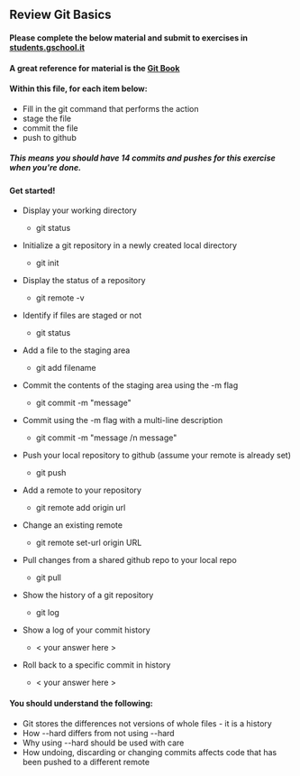 ## Review Git Basics

#### Please complete the below material and submit to exercises in [students.gschool.it](https://students.gschool.it/)

#### A great reference for material is the [Git Book](http://git-scm.com/book/en/v2/Git-Basics-Getting-a-Git-Repository)

#### Within this file, for each item below:

* Fill in the git command that performs the action
* stage the file
* commit the file
* push to github

##### This means you should have 14 commits and pushes for this exercise when you're done.

#### Get started!

* Display your working directory
  * git status

* Initialize a git repository in a newly created local directory
  * git init

* Display the status of a repository
  * git remote -v

* Identify if files are staged or not
  * git status

* Add a file to the staging area
  * git add filename

* Commit the contents of the staging area using the -m flag
  * git commit -m "message"

* Commit using the -m flag with a multi-line description
  * git commit -m "message /n message"

* Push your local repository to github (assume your remote is already set)
  * git push

* Add a remote to your repository
  * git remote add origin url

* Change an existing remote
  * git remote set-url origin URL

* Pull changes from a shared github repo to your local repo
  * git pull

* Show the history of a git repository
  * git log

* Show a log of your commit history
  * < your answer here >

* Roll back to a specific commit in history
  * < your answer here >

#### You should understand the following:

* Git stores the differences not versions of whole files - it is a history
* How --hard differs from not using --hard
* Why using --hard should be used with care
* How undoing, discarding or changing commits affects code that has been pushed
to a different remote
